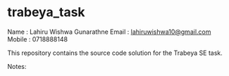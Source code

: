 # trabeya_task
Name   : Lahiru Wishwa Gunarathne
Email  : lahiruwishwa10@gmail.com
Mobile : 0718888148
 
This repository contains the source code solution for the Trabeya SE task.

Notes: 
